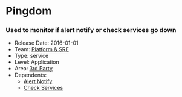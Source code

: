 # Pingdom
### Used to monitor if alert notify or check services go down
* Release Date: 2016-01-01
* Team: [Platform & SRE](../teams/platform.md)
* Type: service
* Level: Application
* Area: [3rd Party](../areas/3rd-party.png)
* Dependents:
  * [Alert Notify](alert-notify.md)
  * [Check Services](check-services.md)
